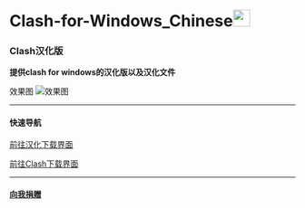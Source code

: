 # Clash-for-Windows_Chinese<img src="https://github.com/ender-zhao/Clash-for-Windows_Chinese/blob/main/image_clash.png?raw=true" width="30" height="30">
### Clash汉化版

**提供clash for windows的汉化版以及汉化文件**

效果图
![效果图](https://github.com/ender-zhao/Clash-for-Windows_Chinese/blob/main/image.png?raw=true)

***
#### 快速导航
[前往汉化下载界面](https://github.com/ender-zhao/Clash-for-Windows_Chinese/releases)

[前往Clash下载界面](https://github.com/Fndroid/clash_for_windows_pkg/releases)

***
#### [向我捐赠](https://github.com/ender-zhao/EZc)
